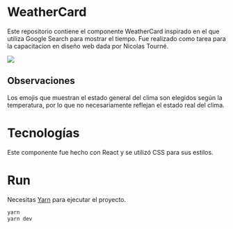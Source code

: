 # WeatherCard

Este repositorio contiene el componente WeatherCard inspirado en el que utiliza Google Search para mostrar el tiempo. Fue realizado como tarea para la capacitacion en diseño web dada por Nicolas Tourné.

![](https://i.imgur.com/QYmm8wE.png)

## Observaciones

Los emojis que muestran el estado general del clima son elegidos según la temperatura, por lo que no necesariamente reflejan el estado real del clima.

# Tecnologías

Este componente fue hecho con React y se utilizó CSS para sus estilos.

# Run

Necesitas [Yarn](https://yarnpkg.com/) para ejecutar el proyecto.

```bash
yarn
yarn dev
```
